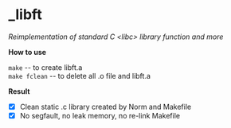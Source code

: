 # _libft

*Reimplementation of standard C &lt;libc> library function and more*

**How to use**

```make``` -- to create libft.a   
```make fclean``` -- to delete all .o file and libft.a

**Result**

- [x] Clean static .c library created by Norm and Makefile
- [x] No segfault, no leak memory, no re-link Makefile
